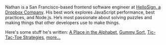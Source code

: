 Nathan is a San Francisco-based frontend software engineer at [HelloSign, a Dropbox Company](https://hellosign.com). His best work explores JavaScript performance, best practices, and Node.js. He’s most passionate about solving puzzles and making things that other developers use to make things.

Here's some stuff he's written: [A Place in the Alphabet](/a-place-in-the-alphabet), [Gummy Sort](/gummy-sort), [Tic-Tac-Toe Strategies](/tic-tac-toe-strategies), [more…](/stuff)
